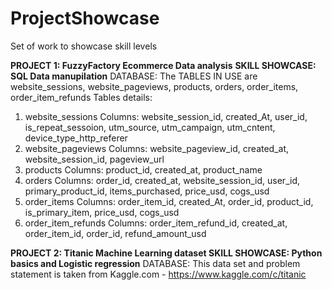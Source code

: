 # ProjectShowcase
Set of work to showcase skill levels


**PROJECT 1: FuzzyFactory Ecommerce Data analysis**
**SKILL SHOWCASE: SQL Data manupilation**
DATABASE: The TABLES IN USE are website_sessions, website_pageviews, products, orders, order_items, order_item_refunds
Tables details:
  1. website_sessions
  Columns: website_session_id, created_At, user_id, is_repeat_sessoion, utm_source, utm_campaign, utm_cntent, device_type_http_referer
  2. website_pageviews
  Columns: website_pageview_id, created_at, website_session_id, pageview_url
  3. products
  Columns: product_id, created_at, product_name
  4. orders
  Columns: order_id, created_at, website_session_id, user_id, primary_product_id, items_purchased, price_usd, cogs_usd
  5. order_items
  Columns: order_item_id, created_At, order_id, product_id, is_primary_item, price_usd, cogs_usd
  6. order_item_refunds
  Columns: order_item_refund_id, created_at, order_item_id, order_id, refund_amount_usd
  
  
  

**PROJECT 2: Titanic Machine Learning dataset
SKILL SHOWCASE: Python basics and Logistic regression**
DATABASE: This data set and problem statement is taken from Kaggle.com - https://www.kaggle.com/c/titanic








  

